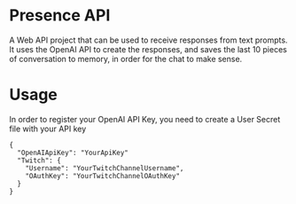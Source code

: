 # Presence API
A Web API project that can be used to receive responses from text prompts. It uses the OpenAI API to create the responses, and saves the last 10 pieces of conversation to memory, in order for the chat to make sense.

# Usage
In order to register your OpenAI API Key, you need to create a User Secret file with your API key
```
{
  "OpenAIApiKey": "YourApiKey"  
  "Twitch": {
    "Username": "YourTwitchChannelUsername",
    "OAuthKey": "YourTwitchChannelOAuthKey"
  }
}
```
